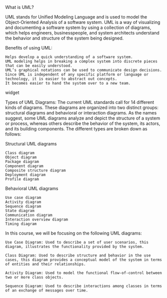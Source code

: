What is UML?

UML stands for Unified Modeling Language and is used to model the Object-Oriented Analysis of a software system. UML is a way of visualizing and documenting a software system by using a collection of diagrams, which helps engineers, businesspeople, and system architects understand the behavior and structure of the system being designed.

Benefits of using UML:

    Helps develop a quick understanding of a software system.
    UML modeling helps in breaking a complex system into discrete pieces that can be easily understood.
    UML’s graphical notations can be used to communicate design decisions.
    Since UML is independent of any specific platform or language or technology, it is easier to abstract out concepts.
    It becomes easier to hand the system over to a new team.

widget

Types of UML Diagrams: The current UML standards call for 14 different kinds of diagrams. These diagrams are organized into two distinct groups: structural diagrams and behavioral or interaction diagrams. As the names suggest, some UML diagrams analyze and depict the structure of a system or process, whereas others describe the behavior of the system, its actors, and its building components. The different types are broken down as follows:

Structural UML diagrams

    Class diagram
    Object diagram
    Package diagram
    Component diagram
    Composite structure diagram
    Deployment diagram
    Profile diagram

Behavioral UML diagrams

    Use case diagram
    Activity diagram
    Sequence diagram
    State diagram
    Communication diagram
    Interaction overview diagram
    Timing diagram

In this course, we will be focusing on the following UML diagrams:

    Use Case Diagram: Used to describe a set of user scenarios, this diagram, illustrates the functionality provided by the system.

    Class Diagram: Used to describe structure and behavior in the use cases, this diagram provides a conceptual model of the system in terms of entities and their relationships.

    Activity Diagram: Used to model the functional flow-of-control between two or more class objects.

    Sequence Diagram: Used to describe interactions among classes in terms of an exchange of messages over time.
